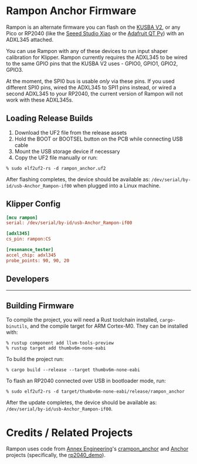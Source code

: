 # Rampon Anchor Firmware

Rampon is an alternate firmware you can flash on the [KUSBA V2],
or any Pico or RP2040 (like the [Seeed
Studio Xiao][xiao] or the [Adafruit QT Py][qtpy]) with an
ADXL345 attached. 

You can use Rampon with any of these devices to run input shaper
calibration for Klipper. Rampon currently requires the ADXL345 to
be wired to the same GPIO pins that the KUSBA V2 uses - GPIO0,
GPIO1, GPIO2, GPIO3.

At the moment, the SPI0 bus is usable _only_ via these pins. If
you used different SPI0 pins, wired the ADXL345 to SPI1 pins
instead, or wired a second ADXL345 to your RP2040, the current
version of Rampon will not work with these ADXL345s.

## Loading Release Builds

1. Download the UF2 file from the release assets
2. Hold the BOOT or BOOTSEL button on the PCB while connecting USB cable
3. Mount the USB storage device if necessary
4. Copy the UF2 file manually or run:  
``` 
% sudo elf2uf2-rs -d rampon_anchor.uf2
```

After flashing completes, the device should be available as:
`/dev/serial/by-id/usb-Anchor_Rampon-if00` when plugged into
a Linux machine.

## Klipper Config

```ini
[mcu rampon]
serial: /dev/serial/by-id/usb-Anchor_Rampon-if00

[adxl345]
cs_pin: rampon:CS

[resonance_tester]
accel_chip: adxl345
probe_points: 90, 90, 20
```

## Developers

---

## Building Firmware

To compile the project, you will need a Rust toolchain installed, `cargo-binutils`, and the compile target for ARM Cortex-M0. They can be installed with:

```
% rustup component add llvm-tools-preview
% rustup target add thumbv6m-none-eabi
```

To build the project run:

```
% cargo build --release --target thumbv6m-none-eabi
```

To flash an RP2040 connected over USB in bootloader mode, run:

```
% sudo elf2uf2-rs -d target/thumbv6m-none-eabi/release/rampon_anchor
```

After the update completes, the device should be available as:
`/dev/serial/by-id/usb-Anchor_Rampon-if00`.

# Credits / Related Projects

Rampon uses code from [Annex Engineering]'s [crampon_anchor] and
[Anchor] projects (specifically, the [rp2040_demo]).

[KUSBA V2]: <https://github.com/xbst/KUSBA>
[xiao]: <https://wiki.seeedstudio.com/XIAO-RP2040/>
[qtpy]: <https://learn.adafruit.com/adafruit-qt-py-2040>
[Annex Engineering]: <https://github.com/Annex-Engineering>
[crampon_anchor]: <https://github.com/Annex-Engineering/crampon_anchor>
[Anchor]: <https://github.com/Annex-Engineering/anchor>
[rp2040_demo]: <https://github.com/Annex-Engineering/anchor/tree/master/rp2040_demo>